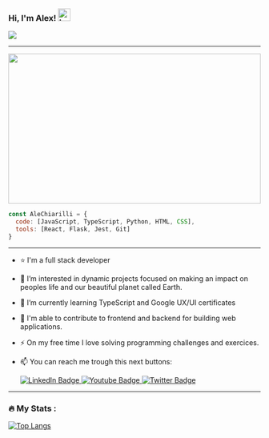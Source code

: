 ### Hi, I'm Alex!  <img src="https://media.giphy.com/media/w1OBpBd7kJqHrJnJ13/giphy.gif" width=25 alt="hands">
<img src="https://komarev.com/ghpvc/?username=AleChiarilli&style=flat-square&color=blue"/>
    
---
<div id="header" align="center">
  <img src="https://media.giphy.com/media/10ppffwhOftLy0/giphy.gif" height=300 width="100%"/>
</div>

```js
const AleChiarilli = {
  code: [JavaScript, TypeScript, Python, HTML, CSS],
  tools: [React, Flask, Jest, Git]
}
```

---
- :star: I'm a full stack developer
- 👀 I’m interested in dynamic projects focused on making an impact on peoples life and our beautiful planet called Earth.
- 🌱 I’m currently learning TypeScript and Google UX/UI certificates
- :telescope: I'm able to contribute to frontend and backend for building web applications.
- ⚡ On my free time I love solving programming challenges and exercices.
- 📫 You can reach me trough this next buttons:

  <div id="badges">
    <a href="https://www.linkedin.com/in/alechiarilli/">
      <img src="https://img.shields.io/badge/LinkedIn-darkblue?style=for-the-badge&logo=linkedin&logoColor=white" alt="LinkedIn Badge"/>
    </a>
    <a href="https://www.codewars.com/users/AleChiarilli/">
      <img src="https://img.shields.io/badge/CodeWars-red?style=for-the-badge&logo=codewars&logoColor=white" alt="Youtube Badge"/>
    </a>
    <a href="mailto:alejandrochiarilli@gmail.com">
      <img src="https://img.shields.io/badge/email_me-blue?style=for-the-badge&logo=maildotru&logoColor=white" alt="Twitter Badge"/>
    </a>
  </div>

---

### :fire: My Stats :  
[![Top Langs](https://github-readme-stats.vercel.app/api/top-langs/?username=alechiarilli)](https://github.com/alechiarilli/github-readme-stats)
